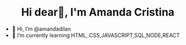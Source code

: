 <h1 align="center">Hi dear👋, I'm Amanda Cristina</h1>

- 👋 Hi, I’m @amandadilan
- 🌱 I’m currently learning HTML, CSS,JAVASCRIPT,SQL,NODE,REACT



